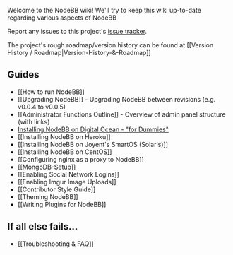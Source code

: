 Welcome to the NodeBB wiki! We'll try to keep this wiki up-to-date regarding various aspects of NodeBB

Report any issues to this project's [issue tracker](https://github.com/designcreateplay/NodeBB/issues).

The project's rough roadmap/version history can be found at [[Version History / Roadmap|Version-History-&-Roadmap]]

## Guides

* [[How to run NodeBB]]
* [[Upgrading NodeBB]] - Upgrading NodeBB between revisions (e.g. v0.0.4 to v0.0.5)
* [[Administrator Functions Outline]] - Overview of admin panel structure (with links)
* [Installing NodeBB on Digital Ocean - "for Dummies"](http://burnaftercompiling.com/nodebb/setting-up-a-nodebb-forum-for-dummies/)
* [[Installing NodeBB on Heroku]]
* [[Installing NodeBB on Joyent's SmartOS (Solaris)]]
* [[Installing NodeBB on CentOS]]
* [[Configuring nginx as a proxy to NodeBB]]
* [[MongoDB-Setup]]
* [[Enabling Social Network Logins]]
* [[Enabling Imgur Image Uploads]]
* [[Contributor Style Guide]]
* [[Theming NodeBB]]
* [[Writing Plugins for NodeBB]]

## If all else fails...

* [[Troubleshooting & FAQ]]